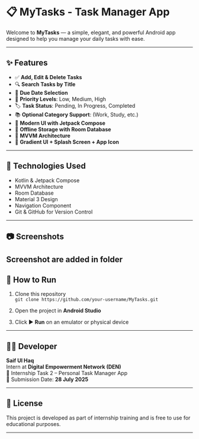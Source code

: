 # 📋 MyTasks - Task Manager App

Welcome to **MyTasks** — a simple, elegant, and powerful Android app designed to help you manage your daily tasks with ease.

---

## ✨ Features

- ✅ **Add, Edit & Delete Tasks**
- 🔍 **Search Tasks by Title**
- 📅 **Due Date Selection**
- 🚦 **Priority Levels**: Low, Medium, High
- 🏷️ **Task Status**: Pending, In Progress, Completed
- 📚 **Optional Category Support**: (Work, Study, etc.)
- 🎨 **Modern UI with Jetpack Compose**
- 📀 **Offline Storage with Room Database**
- 🔁 **MVVM Architecture**
- 🌈 **Gradient UI + Splash Screen + App Icon**

---

## 🧠 Technologies Used

- Kotlin & Jetpack Compose
- MVVM Architecture
- Room Database
- Material 3 Design
- Navigation Component
- Git & GitHub for Version Control

---

## 📷 Screenshots
Screenshot are added in folder
---

## 🚀 How to Run

1. Clone this repository  
   `git clone https://github.com/your-username/MyTasks.git`

2. Open the project in **Android Studio**

3. Click ▶️ **Run** on an emulator or physical device

---

## 🙋‍♂️ Developer

**Saif Ul Haq**  
Intern at **Digital Empowerment Network (DEN)**  
📅 Internship Task 2 – Personal Task Manager App  
📍 Submission Date: **28 July 2025**

---

## 📎 License

This project is developed as part of internship training and is free to use for educational purposes.

---
